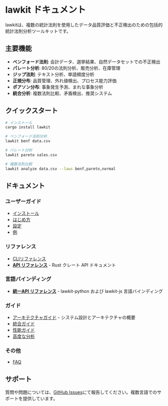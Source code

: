 # lawkit ドキュメント

lawkitは、複数の統計法則を使用したデータ品質評価と不正検出のための包括的統計法則分析ツールキットです。

## 主要機能

- **ベンフォード法則**: 会計データ、選挙結果、自然データセットでの不正検出
- **パレート分析**: 80/20の法則分析、販売分析、在庫管理
- **ジップ法則**: テキスト分析、単語頻度分析
- **正規分布**: 品質管理、外れ値検出、プロセス能力評価
- **ポアソン分布**: 事象発生予測、まれな事象分析
- **統合分析**: 複数法則比較、矛盾検出、推奨システム

## クイックスタート

```bash
# インストール
cargo install lawkit

# ベンフォード法則分析
lawkit benf data.csv

# パレート分析
lawkit pareto sales.csv

# 複数法則比較
lawkit analyze data.csv --laws benf,pareto,normal
```

## ドキュメント

### ユーザーガイド
- [インストール](user-guide/installation_ja.md)
- [はじめ方](user-guide/getting-started_ja.md)
- [設定](user-guide/configuration_ja.md)
- [例](user-guide/examples_ja.md)

### リファレンス
- [CLIリファレンス](reference/cli-reference_ja.md)
- [**API リファレンス**](reference/api-reference_ja.md) - Rust クレート API ドキュメント

### 言語バインディング
- [**統一API リファレンス**](bindings/unified-api_ja.md) - lawkit-python および lawkit-js 言語バインディング

### ガイド
- [アーキテクチャガイド](guides/architecture_ja.md) - システム設計とアーキテクチャの概要
- [統合ガイド](guides/integrations_ja.md)
- [性能ガイド](guides/performance_ja.md)
- [高度な分析](guides/advanced-analysis_ja.md)


### その他
- [FAQ](user-guide/faq_ja.md)

## サポート

質問や問題については、[GitHub Issues](https://github.com/kako-jun/lawkit/issues)にて報告してください。複数言語でのサポートを提供しています。